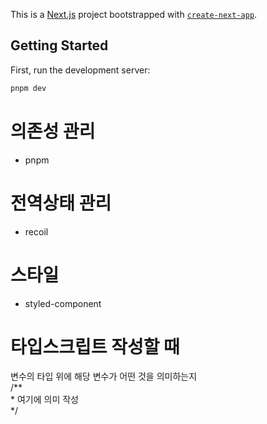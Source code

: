 This is a [Next.js](https://nextjs.org/) project bootstrapped with [`create-next-app`](https://github.com/vercel/next.js/tree/canary/packages/create-next-app).

## Getting Started

First, run the development server:

```bash
pnpm dev
```

# 의존성 관리

- pnpm

# 전역상태 관리

- recoil

# 스타일

- styled-component

# 타입스크립트 작성할 때

변수의 타입 위에 해당 변수가 어떤 것을 의미하는지  
/\*\*  
\* 여기에 의미 작성  
\*/
